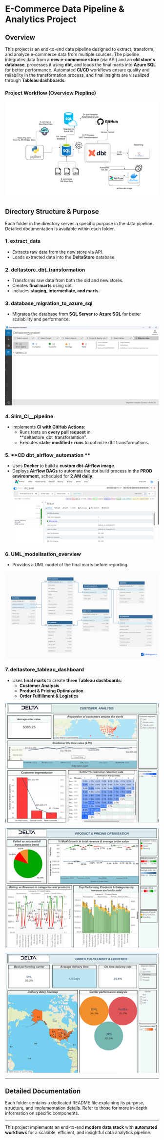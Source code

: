 # E-Commerce Data Pipeline & Analytics Project

## Overview
This project is an end-to-end data pipeline designed to extract, transform, and analyze e-commerce data from multiple sources. The pipeline integrates data from a **new e-commerce store** (via API) and an **old store's database**, processes it using **dbt**, and loads the final marts into **Azure SQL** for better performance. Automated **CI/CD** workflows ensure quality and reliability in the transformation process, and final insights are visualized through **Tableau dashboards**.

### Project Workflow (Overview Piepline)

![Full Project Overview](<pictures/full project pipeline.png>)

## Directory Structure & Purpose
Each folder in the directory serves a specific purpose in the data pipeline. Detailed documentation is available within each folder.

### 1. **extract_data**
   - Extracts raw data from the new store via API.
   - Loads extracted data into the **DeltaStore** database.
   
### 2. **deltastore_dbt_transformation**
   - Transforms raw data from both the old and new stores.
   - Creates **final marts** using dbt.
   - Includes **staging, intermediate, and marts**.

### 3. **database_migration_to_azure_sql**
   - Migrates the database from **SQL Server** to **Azure SQL** for better scalability and performance.
   
   ![MIGRATION TO AZURE](pictures/migration_capture.png)

### 4. **Slim_CI__pipeline**
   - Implements **CI with GitHub Actions**:
     - Runs tests on **every pull request** in **deltastore_dbt_transforamtion".
     - Executes **state-modified+ runs** to optimize dbt transformations.

### 5. **CD dbt_airflow_automation **
   - Uses **Docker** to build a **custom dbt-Airflow image**.
   - Deploys **Airflow DAGs** to automate the dbt build process in the **PROD environment**, scheduled for **2 AM daily**.
    ![AIRFLOW DAG](<deltastore_airflow/screenshots/airflow_dag_jobs.png>)

### 6. **UML_modelisation_overview**
   - Provides a UML model of the final marts before reporting.

   ![UML modelisation](<pictures/UML model.png>)

### 7. **deltastore_tableau_dashboard**
   - Uses **final marts** to create **three Tableau dashboards**:
     - **Customer Analysis**
     - **Product & Pricing Optimization**
     - **Order Fulfillment & Logistics**
   
   ![CUSTUMER ANALYSIS](<deltastore_tableau_dashboards/screenshots/customer_analysis.png>)

   ![PRODUCT & PRICING OPTIMISATION](<deltastore_tableau_dashboards/screenshots/product_and_pricing_optimisation.png>)
   
   ![ORDER FULFILLMENT & LOGISTICS](<deltastore_tableau_dashboards/screenshots/order_fulfillment_and_logistics.png>)

---

## Detailed Documentation
Each folder contains a dedicated README file explaining its purpose, structure, and implementation details. Refer to those for more in-depth information on specific components.

---

This project implements an end-to-end **modern data stack** with **automated workflows** for a scalable, efficient, and insightful data analytics pipeline.

